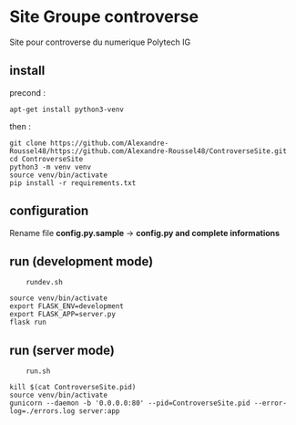 # Site Groupe controverse

Site pour controverse du numerique Polytech IG

## install

precond :

```
apt-get install python3-venv
```

then :

```
git clone https://github.com/Alexandre-Roussel48/https://github.com/Alexandre-Roussel48/ControverseSite.git
cd ControverseSite
python3 -m venv venv
source venv/bin/activate
pip install -r requirements.txt
```

## configuration

Rename file **config.py.sample** -> **config.py and complete informations**

## run (development mode)

```
	rundev.sh

source venv/bin/activate
export FLASK_ENV=development
export FLASK_APP=server.py
flask run
```

## run (server mode)

```
	run.sh

kill $(cat ControverseSite.pid)
source venv/bin/activate
gunicorn --daemon -b '0.0.0.0:80' --pid=ControverseSite.pid --error-log=./errors.log server:app
```